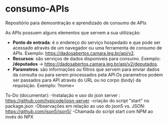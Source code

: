 # consumo-APIs
Repositório para demosntração e aprendizado  de consumo de APIs


As  APIs possuem alguns elementos  que servem a sua utilização:

- **Ponto de entrada**: é o endereço do serviço hospedado e que pode ser acessado através de um navegador  ou uma ferramenta  de consumo de APIs. Exemplo: <https://dadosabertos.camara.leg.br/api/v2>.
- **Recursos**: são serviços de dados disponiveis para consumo.
Exemplo: **/deputados** -> <https://dadosabertos.camara.leg.br/api/v2/deputados>.
- **Parametros**: são informações ou filtros que servem para enviar dados da consulta ou para serem processados pela API.Os parametros podem ser passados para  API através do URL ou no corpo (body) da requisição. Exemplo: ?nome=










To-Do (documentar):
-Instalação e uso do json server : <https://github.com/typicode/josn-server>
-criação do script "start" no package.json
-Observações em relação ao uso do json5 vs. JSON: <https://github.com/json5/json5/>
-Chamada do script start com NPM ao invés  do NPX
